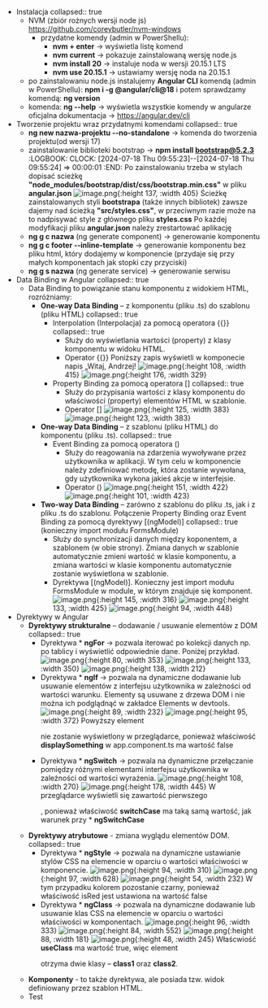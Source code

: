 - Instalacja
  collapsed:: true
	- NVM (zbiór rożnych wersji node js)
	  https://github.com/coreybutler/nvm-windows
		- przydatne komendy (admin w PowerShellu):
			- **nvm + enter** -> wyświetla listę komend
			- **nvm current** -> pokazuje zainstalowaną wersję node.js
			- **nvm install 20** -> instaluje noda w wersji 20.15.1 LTS
			- **nvm use 20.15.1** -> ustawiamy wersję noda na 20.15.1
	- po zainstalowaniu node.js instalujemy **Angular CLI** komendą (admin w PowerShellu):
	  **npm i -g @angular/cli@18** i potem sprawdzamy komendą: **ng version**
	- komenda: **ng --help** -> wyświetla wszystkie komendy w angularze
	  oficjalna dokumentacja -> https://angular.dev/cli
- Tworzenie projektu wraz przydatnymi komendami
  collapsed:: true
	- **ng new nazwa-projektu --no-standalone** -> komenda do tworzenia projektu(od wersji 17)
	- zainstalowanie biblioteki bootstrap -> **npm install bootstrap@5.2.3**
	  :LOGBOOK:
	  CLOCK: [2024-07-18 Thu 09:55:23]--[2024-07-18 Thu 09:55:24] =>  00:00:01
	  :END:
	  Po zainstalowaniu trzeba w stylach dopisać scieżkę **"node_modules/bootstrap/dist/css/bootstrap.min.css"** w pliku **angular.json**
	  ![image.png](../assets/image_1721289340273_0.png){:height 137, :width 405}
	  Ścieżkę zainstalowanych styli **bootstrapa** (także innych bibliotek) zawsze dajemy nad ścieżką **"src/styles.css"**, w przeciwnym razie może na to nadpisywać style z głównego pliku **styles.css**
	  Po każdej modyfikacji pliku **angular.json** należy zrestartować aplikację
	- **ng g c nazwa** (ng generate component) -> generowanie komponentu
	- **ng g c footer --inline-template** -> generowanie komponentu bez pliku html, który dodajemy w komponencie (przydaje się przy małych komponentach jak stopki czy przyciski)
	- **ng g s nazwa** (ng generate service) -> generowanie serwisu
- Data Binding w Angular
  collapsed:: true
	- Data Binding to powiązanie stanu komponentu z widokiem HTML, rozróżniamy:
		- **One-way Data Binding** – z komponentu (pliku .ts) do szablonu (pliku HTML)
		  collapsed:: true
			- Interpolation (Interpolacja) za pomocą operatora {{}}
			  collapsed:: true
				- Służy do wyświetlania wartości (property) z klasy komponentu w widoku HTML.
				- Operator {{}}
				  Poniższy zapis wyświetli w komponecie napis „Witaj, Andrzej!
				  ![image.png](../assets/image_1721293819905_0.png){:height 108, :width 415}
				  ![image.png](../assets/image_1721293867311_0.png){:height 176, :width 329}
			- Property Binding za pomocą operatora []
			  collapsed:: true
				- Służy do przypisania wartości z klasy komponentu do właściwości (property) elementów HTML w szablonie.
				- Operator []
				  ![image.png](../assets/image_1721293969563_0.png){:height 125, :width 383}
				  ![image.png](../assets/image_1721293987139_0.png){:height 123, :width 383}
		- **One-way Data Binding** – z szablonu (pliku HTML) do komponentu (pliku .ts).
		  collapsed:: true
			- Event Binding za pomocą operatora ()
				- Służy do reagowania na zdarzenia wywoływane przez użytkownika w aplikacji. W tym celu w komponencie należy zdefiniować metodę, która zostanie wywołana, gdy użytkownika wykona jakieś akcje w interfejsie.
				- Operator ()
				  ![image.png](../assets/image_1721294491434_0.png){:height 151, :width 422}
				  ![image.png](../assets/image_1721294517944_0.png){:height 101, :width 423}
		- **Two-way Data Binding** – zarówno z szablonu do pliku .ts, jak i z pliku .ts do szablonu. Połączenie Property Binding oraz Event Binding za pomocą dyrektywy [(ngModel)]
		  collapsed:: true
		  (konieczny import modułu FormsModule)
			- Służy do synchronizacji danych między koponentem, a szablonem (w obie strony). Zmiana danych w szablonie automatycznie zmieni wartość w klasie komponentu, a zmiana wartości w klasie komponentu automatycznie zostanie wyświetlona w szablonie.
			- Dyrektywa [(ngModel)]. Konieczny jest import modułu FormsModule w module, w którym znajduje się komponent.
			  ![image.png](../assets/image_1721294670322_0.png){:height 145, :width 316}
			  ![image.png](../assets/image_1721294689527_0.png){:height 133, :width 425}
			  ![image.png](../assets/image_1721294709584_0.png){:height 94, :width 448}
- Dyrektywy w Angular
	- **Dyrektywy strukturalne** – dodawanie / usuwanie elementów z DOM
	  collapsed:: true
		- Dyrektywa * **ngFor** -> pozwala iterować po kolekcji danych np. po tablicy i wyświetlić odpowiednie dane. Poniżej przykład.
		  ![image.png](../assets/image_1721300522207_0.png){:height 80, :width 353}
		  ![image.png](../assets/image_1721300542379_0.png){:height 133, :width 350}
		  ![image.png](../assets/image_1721300554679_0.png){:height 138, :width 212}
		- Dyrektywa * **ngIf** -> pozwala na dynamiczne dodawanie lub usuwanie elementów z interfejsu użytkownika w zależności od wartości warunku. Elementy są usuwane z drzewa DOM i nie można ich podglądnąć w zakładce Elements w devtools.
		  ![image.png](../assets/image_1721300717316_0.png){:height 89, :width 232}
		  ![image.png](../assets/image_1721300744588_0.png){:height 95, :width 372}
		  Powyższy element **<p>** nie zostanie wyświetlony w przeglądarce, ponieważ właściwość **displaySomething** w app.component.ts ma wartość false
		- Dyrektywa * **ngSwitch** -> pozwala na dynamiczne przełączanie pomiędzy różnymi elementami interfejsu użytkownika w zależności od wartości wyrażenia.
		  ![image.png](../assets/image_1721300891712_0.png){:height 108, :width 270}
		  ![image.png](../assets/image_1721300905310_0.png){:height 178, :width 445}
		  W przeglądarce wyświetli się zawartość pierwszego **<p>**, ponieważ właściwość **switchCase** ma taką samą wartość, jak warunek przy * **ngSwitchCase**
	- **Dyrektywy atrybutowe** - zmiana wyglądu elementów DOM.
	  collapsed:: true
		- Dyrektywa * **ngStyle** -> pozwala na dynamiczne ustawianie stylów CSS na elemencie w oparciu o wartości właściwości w komponencie.
		  ![image.png](../assets/image_1721301100774_0.png){:height 94, :width 310}
		  ![image.png](../assets/image_1721301113235_0.png){:height 97, :width 628}
		  ![image.png](../assets/image_1721301126987_0.png){:height 54, :width 232}
		  W tym przypadku kolorem pozostanie czarny, ponieważ właściwość isRed jest ustawiona na wartość false
		- Dyrektywa * **ngClass** -> pozwala na dynamiczne dodawanie lub usuwanie klas CSS na elemencie w oparciu o wartości właściwości w komponentach.
		  ![image.png](../assets/image_1721301234585_0.png){:height 96, :width 333}
		  ![image.png](../assets/image_1721301245321_0.png){:height 84, :width 552}
		  ![image.png](../assets/image_1721301255728_0.png){:height 88, :width 181}
		  ![image.png](../assets/image_1721301265693_0.png){:height 48, :width 245}
		  Właścwiość **useClass** ma wartość true, więc element **<p>** otrzyma dwie klasy – **class1** oraz **class2**.
	- **Komponenty** - to także dyrektywa, ale posiada tzw. widok definiowany przez szablon HTML.
	- Test